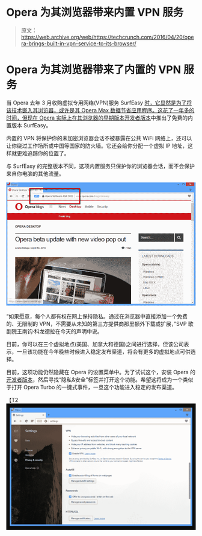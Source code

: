 # Opera 为其浏览器带来内置 VPN 服务

> 原文：<https://web.archive.org/web/https://techcrunch.com/2016/04/20/opera-brings-built-in-vpn-service-to-its-browser/>

# Opera 为其浏览器带来了内置的 VPN 服务

当 Opera 去年 3 月收购虚拟专用网络(VPN)服务 SurfEasy [时，它显然是为了将该技术嵌入其浏览器，或许是其 Opera Max 数据节省应用程序。这花了一年多的时间，但现在 Opera 实际上在其浏览器的早期版本](https://web.archive.org/web/20230315095348/https://techcrunch.com/2015/03/19/opera-buys-surfeasy-to-add-secure-vpn-services-to-its-browser-software/)[开发者版本](https://web.archive.org/web/20230315095348/http://www.opera.com/developer)中推出了免费的内置版本 SurfEasy。

内置的 VPN 将保护你的未加密浏览器会话不被暴露在公共 WiFi 网络上，还可以让你绕过工作场所或中国等国家的防火墙。它还会给你分配一个虚拟 IP 地址，这样就更难追踪你的位置了。

与 SurfEasy 的完整版本不同，这项内置服务只保护你的浏览器会话，而不会保护来自你电脑的其他流量。

[![2016-04-20_1537](img/24c8c6efae11cf18a417335f32db0bbe.png)](https://web.archive.org/web/20230315095348/https://techcrunch.com/wp-content/uploads/2016/04/2016-04-20_1537.png)

“如果愿意，每个人都有权在网上保持隐私。通过在浏览器中直接添加一个免费的、无限制的 VPN，不需要从未知的第三方提供商那里额外下载或扩展，”SVP 歌剧院王南钧·科龙德拉在今天的声明中说。

目前，你可以在三个虚拟地点(美国、加拿大和德国)之间进行选择，但该公司表示，一旦该功能在今年晚些时候进入稳定发布渠道，将会有更多的虚拟地点可供选择。

目前，这项功能仍然隐藏在 Opera 的设置菜单中。为了试试这个，安装 Opera 的[开发者版本](https://web.archive.org/web/20230315095348/http://www.opera.com/developer)，然后寻找“隐私&安全”标签并打开这个功能。希望这将成为一个类似于打开 Opera Turbo 的一键式事件，一旦这个功能进入稳定的发布渠道。

【T2![Operavpn1](img/673add26854ca98eb1d349895afc9dc1.png)